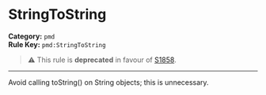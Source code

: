 # StringToString
**Category:** `pmd`<br/>
**Rule Key:** `pmd:StringToString`<br/>
> :warning: This rule is **deprecated** in favour of [S1858](https://rules.sonarsource.com/java/RSPEC-1858).

-----

Avoid calling toString() on String objects; this is unnecessary.
